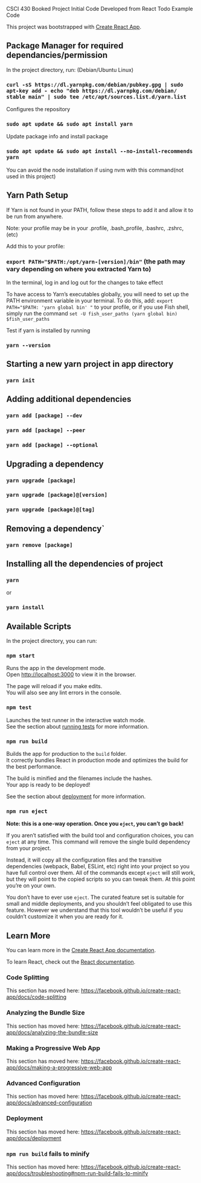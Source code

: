 CSCI 430 Booked Project Initial Code Developed from React Todo Example Code

This project was bootstrapped with [Create React App](https://github.com/facebook/create-react-app).

## Package Manager for required dependancies/permission

In the project directory, run: (Debian/Ubuntu Linux)

### `curl -sS https://dl.yarnpkg.com/debian/pubkey.gpg | sudo apt-key add - echo "deb https://dl.yarnpkg.com/debian/ stable main" | sudo tee /etc/apt/sources.list.d/yarn.list`

Configures the repository

### `sudo apt update && sudo apt install yarn`

Update package info and install package

### `sudo apt update && sudo apt install --no-install-recommends yarn`

You can avoid the node installation if using nvm with this command(not used in this project)


## Yarn Path Setup

If Yarn is not found in your PATH, follow these steps to add it and allow it to be run from anywhere.

Note: your profile may be in your .profile, .bash_profile, .bashrc, .zshrc, (etc)

Add this to your profile:

### `export PATH="$PATH:/opt/yarn-[version]/bin"` (the path may vary depending on where you extracted Yarn to)

In the terminal, log in and log out for the changes to take effect

To have access to Yarn’s executables globally, you will need to set up the PATH environment variable in your terminal. To do this, add: `export PATH="$PATH: 'yarn global bin' "` to your profile, or if you use Fish shell, simply run the command `set -U fish_user_paths (yarn global bin) $fish_user_paths`

Test if yarn is installed by running 

### `yarn --version`

## Starting a new yarn project in app directory

### `yarn init`

## Adding additional dependencies

### `yarn add [package] --dev` 
### `yarn add [package] --peer`
### `yarn add [package] --optional`

## Upgrading a dependency

### `yarn upgrade [package]`
### `yarn upgrade [package]@[version]`
### `yarn upgrade [package]@[tag]`

## Removing a dependency`

### `yarn remove [package]`

## Installing all the dependencies of project

### `yarn`

or

### `yarn install`

## Available Scripts

In the project directory, you can run:

### `npm start`

Runs the app in the development mode.<br />
Open [http://localhost:3000](http://localhost:3000) to view it in the browser.

The page will reload if you make edits.<br />
You will also see any lint errors in the console.

### `npm test`

Launches the test runner in the interactive watch mode.<br />
See the section about [running tests](https://facebook.github.io/create-react-app/docs/running-tests) for more information.

### `npm run build`

Builds the app for production to the `build` folder.<br />
It correctly bundles React in production mode and optimizes the build for the best performance.

The build is minified and the filenames include the hashes.<br />
Your app is ready to be deployed!

See the section about [deployment](https://facebook.github.io/create-react-app/docs/deployment) for more information.

### `npm run eject`

**Note: this is a one-way operation. Once you `eject`, you can’t go back!**

If you aren’t satisfied with the build tool and configuration choices, you can `eject` at any time. This command will remove the single build dependency from your project.

Instead, it will copy all the configuration files and the transitive dependencies (webpack, Babel, ESLint, etc) right into your project so you have full control over them. All of the commands except `eject` will still work, but they will point to the copied scripts so you can tweak them. At this point you’re on your own.

You don’t have to ever use `eject`. The curated feature set is suitable for small and middle deployments, and you shouldn’t feel obligated to use this feature. However we understand that this tool wouldn’t be useful if you couldn’t customize it when you are ready for it.

## Learn More

You can learn more in the [Create React App documentation](https://facebook.github.io/create-react-app/docs/getting-started).

To learn React, check out the [React documentation](https://reactjs.org/).

### Code Splitting

This section has moved here: https://facebook.github.io/create-react-app/docs/code-splitting

### Analyzing the Bundle Size

This section has moved here: https://facebook.github.io/create-react-app/docs/analyzing-the-bundle-size

### Making a Progressive Web App

This section has moved here: https://facebook.github.io/create-react-app/docs/making-a-progressive-web-app

### Advanced Configuration

This section has moved here: https://facebook.github.io/create-react-app/docs/advanced-configuration

### Deployment

This section has moved here: https://facebook.github.io/create-react-app/docs/deployment

### `npm run build` fails to minify

This section has moved here: https://facebook.github.io/create-react-app/docs/troubleshooting#npm-run-build-fails-to-minify

